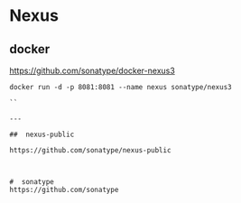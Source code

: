 # Nexus

## docker
https://github.com/sonatype/docker-nexus3

```
docker run -d -p 8081:8081 --name nexus sonatype/nexus3

``

---

##  nexus-public

https://github.com/sonatype/nexus-public



#  sonatype
https://github.com/sonatype
